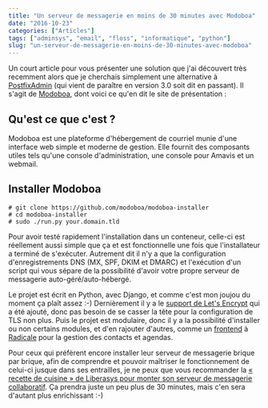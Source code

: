 ```yaml
---
title: "Un serveur de messagerie en moins de 30 minutes avec Modoboa"
date: "2016-10-23"
categories: ["Articles"]
tags: ["adminsys", "email", "floss", "informatique", "python"]
slug: "un-serveur-de-messagerie-en-moins-de-30-minutes-avec-modoboa"
---
```


Un court article pour vous présenter une solution que j'ai découvert très recemment alors que je cherchais simplement une alternative à [PostfixAdmin](http://postfixadmin.sourceforge.net/) (qui vient de paraître en version 3.0 soit dit en passant). Il s'agit de [Modoboa](https://modoboa.org/fr/), dont voici ce qu'en dit le site de présentation :

Qu'est ce que c'est ?
---------------------

Modoboa est une plateforme d'hébergement de courriel munie d'une interface web simple et moderne de gestion. Elle fournit des composants utiles tels qu'une console d'administration, une console pour Amavis et un webmail.

Installer Modoboa
-----------------

```
# git clone https://github.com/modoboa/modoboa-installer
# cd modoboa-installer
# sudo ./run.py your.domain.tld
```

Pour avoir testé rapidement l'installation dans un conteneur, celle-ci est réellement aussi simple que ça et est fonctionnelle une fois que l'installateur a terminé de s'exécuter. Autrement dit il n'y a que la configuration d'enregistrements DNS (MX, SPF, DKIM et DMARC) et l'exécution d'un script qui vous sépare de la possibilité d'avoir votre propre serveur de messagerie auto-géré/auto-hébergé.

Le projet est écrit en Python, avec Django, et comme c'est mon joujou du moment ça plaît assez :-) Dernièrement il y a le [support de Let's Encrypt](https://modoboa.org/fr/weblog/2016/10/22/lets-encrypt-support/) qui a été ajouté, donc pas besoin de se casser la tête pour la configuration de TLS non plus. Puis le projet est modulaire, donc il y a la possibilité d'installer ou non certains modules, et d'en rajouter d'autres, comme un [frontend](https://github.com/modoboa/modoboa-radicale) à [Radicale](http://radicale.org/) pour la gestion des contacts et agendas.

Pour ceux qui préfèrent encore installer leur serveur de messagerie brique par brique, afin de comprendre et pouvoir maîtriser le fonctionnement de celui-ci jusque dans ses entrailles, je ne peux que vous recommander la [« recette de cuisine » de Liberasys pour monter son serveur de messagerie collaboratif](http://www.liberasys.com/recette-de-cuisine-serveur-de-messagerie-collaborative-inter-operant-et-sans-extensions-sisi/). Ça prendra juste un peu plus de 30 minutes, mais c'en sera d'autant plus enrichissant :-)
